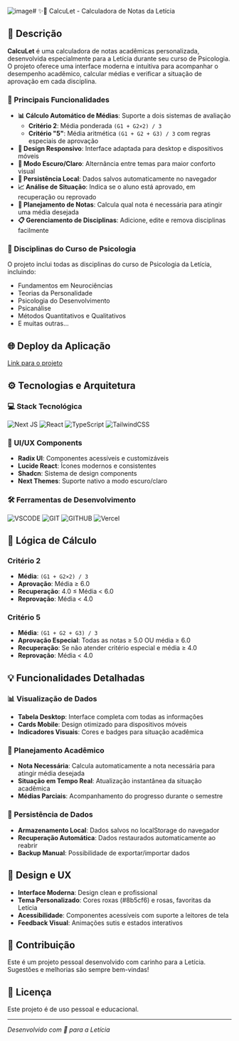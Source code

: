 ![image](https://github.com/user-attachments/assets/0d9a1874-7b75-4ebc-8408-9ee23be23de9)# ✨💜 CalcuLet - Calculadora de Notas da Letícia

## 📜 Descrição

**CalcuLet** é uma calculadora de notas acadêmicas personalizada, desenvolvida especialmente para a Letícia durante seu curso de Psicologia. O projeto oferece uma interface moderna e intuitiva para acompanhar o desempenho acadêmico, calcular médias e verificar a situação de aprovação em cada disciplina.

### 🎯 Principais Funcionalidades

- **📊 Cálculo Automático de Médias**: Suporte a dois sistemas de avaliação
  - **Critério 2**: Média ponderada `(G1 + G2×2) / 3`
  - **Critério "5"**: Média aritmética `(G1 + G2 + G3) / 3` com regras especiais de aprovação
- **📱 Design Responsivo**: Interface adaptada para desktop e dispositivos móveis
- **🌙 Modo Escuro/Claro**: Alternância entre temas para maior conforto visual
- **💾 Persistência Local**: Dados salvos automaticamente no navegador
- **📈 Análise de Situação**: Indica se o aluno está aprovado, em recuperação ou reprovado
- **🎯 Planejamento de Notas**: Calcula qual nota é necessária para atingir uma média desejada
- **📋 Gerenciamento de Disciplinas**: Adicione, edite e remova disciplinas facilmente

### 🏫 Disciplinas do Curso de Psicologia

O projeto inclui todas as disciplinas do curso de Psicologia da Letícia, incluindo:

- Fundamentos em Neurociências
- Teorias da Personalidade
- Psicologia do Desenvolvimento
- Psicanálise
- Métodos Quantitativos e Qualitativos
- E muitas outras...

## 🌐 Deploy da Aplicação

[Link para o projeto](https://calculet.vercel.app/)

## ⚙️ Tecnologias e Arquitetura

### 💻 Stack Tecnológica

![Next JS](https://img.shields.io/badge/Next-black?style=for-the-badge&logo=next.js&logoColor=white)
![React](https://img.shields.io/badge/react-%2320232a.svg?style=for-the-badge&logo=react&logoColor=%2361DAFB)
![TypeScript](https://img.shields.io/badge/typescript-%23007ACC.svg?style=for-the-badge&logo=typescript&logoColor=white)
![TailwindCSS](https://img.shields.io/badge/tailwindcss-%2338B2AC.svg?style=for-the-badge&logo=tailwind-css&logoColor=white)

### 🎨 UI/UX Components

- **Radix UI**: Componentes acessíveis e customizáveis
- **Lucide React**: Ícones modernos e consistentes
- **Shadcn**: Sistema de design components
- **Next Themes**: Suporte nativo a modo escuro/claro

### 🛠️ Ferramentas de Desenvolvimento

![VSCODE](https://img.shields.io/badge/VSCode-0078d7.svg?style=for-the-badge&logo=visual-studio-code&logoColor=white)
![GIT](https://img.shields.io/static/v1?label=&message=GIT&color=%23F05032&style=for-the-badge&logo=git&logoColor=whitesmoke)
![GITHUB](https://img.shields.io/static/v1?label=&message=GITHUB&color=%23181717&style=for-the-badge&logo=github&logoColor=whitesmoke)
![Vercel](https://img.shields.io/badge/vercel-%23000000.svg?style=for-the-badge&logo=vercel&logoColor=white)

## 🧮 Lógica de Cálculo

### Critério 2

- **Média**: `(G1 + G2×2) / 3`
- **Aprovação**: Média ≥ 6.0
- **Recuperação**: 4.0 ≤ Média < 6.0
- **Reprovação**: Média < 4.0

### Critério 5

- **Média**: `(G1 + G2 + G3) / 3`
- **Aprovação Especial**: Todas as notas ≥ 5.0 OU média ≥ 6.0
- **Recuperação**: Se não atender critério especial e média ≥ 4.0
- **Reprovação**: Média < 4.0

## 💡 Funcionalidades Detalhadas

### 📊 Visualização de Dados

- **Tabela Desktop**: Interface completa com todas as informações
- **Cards Mobile**: Design otimizado para dispositivos móveis
- **Indicadores Visuais**: Cores e badges para situação acadêmica

### 🎯 Planejamento Acadêmico

- **Nota Necessária**: Calcula automaticamente a nota necessária para atingir média desejada
- **Situação em Tempo Real**: Atualização instantânea da situação acadêmica
- **Médias Parciais**: Acompanhamento do progresso durante o semestre

### 💾 Persistência de Dados

- **Armazenamento Local**: Dados salvos no localStorage do navegador
- **Recuperação Automática**: Dados restaurados automaticamente ao reabrir
- **Backup Manual**: Possibilidade de exportar/importar dados

## 🎨 Design e UX

- **Interface Moderna**: Design clean e profissional
- **Tema Personalizado**: Cores roxas (#8b5cf6) e rosas, favoritas da Letícia
- **Acessibilidade**: Componentes acessíveis com suporte a leitores de tela
- **Feedback Visual**: Animações sutis e estados interativos

## 👥 Contribuição

Este é um projeto pessoal desenvolvido com carinho para a Letícia. Sugestões e melhorias são sempre bem-vindas!

## 📝 Licença

Este projeto é de uso pessoal e educacional.

---

_Desenvolvido com 💜 para a Letícia_
